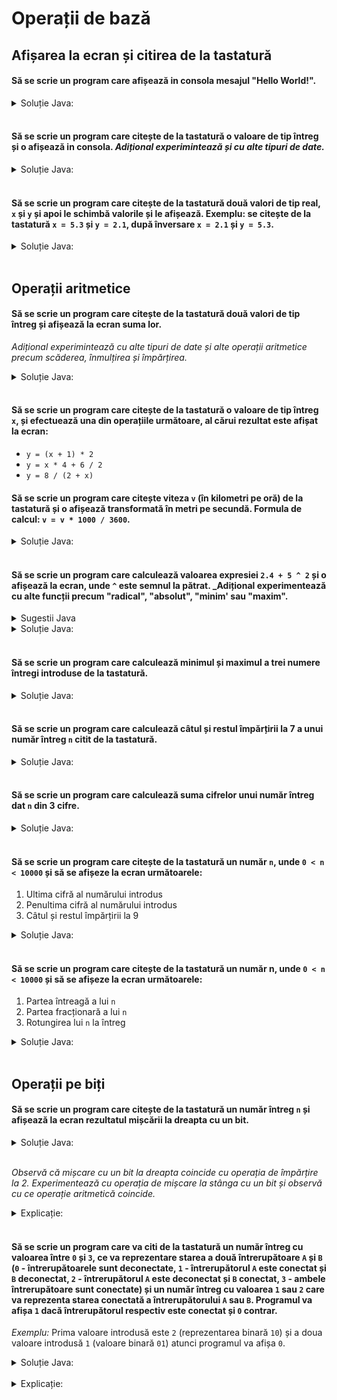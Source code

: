 # Operații de bază

## Afișarea la ecran și citirea de la tastatură

#### Să se scrie un program care afișează in consola mesajul "Hello World!".
<details>
<summary>Soluție Java:</summary>

```java
public class Main {

    public static void main(String[] args) {
        System.out.println("Hello World");
    }

}
```
</details>
<br />

#### Să se scrie un program care citește de la tastatură o valoare de tip întreg și o afișează in consola. _Adițional experimintează și cu alte tipuri de date._

<details>
<summary>Soluție Java:</summary>

```java
import java.util.Scanner;

public class Main {

    public static void main(String[] args) {
        Scanner scanner = new Scanner(System.in);

        System.out.print("Enter value of type integer: ");
        int x = scanner.nextInt();

        System.out.println("The entered value is: " + x);
    }

}
```
</details>
<br />

#### Să se scrie un program care citește de la tastatură două valori de tip real, `x` și `y` și apoi le schimbă valorile și le afișează. Exemplu: se citește de la tastatură `x = 5.3` și `y = 2.1`, după înversare `x = 2.1` și `y = 5.3`.

<details>
<summary>Soluție Java:</summary>

```java
import java.util.Scanner;

public class Main {

    public static void main(String[] args) {
        Scanner scanner = new Scanner(System.in);

        System.out.print("Enter x of type float: ");
        float x = scanner.nextFloat();

        System.out.print("Enter y of type float: ");
        float y = scanner.nextFloat();

        float z = x;
        x = y;
        y = z;

        System.out.println("The swapped values are: x = " + x + " and y = " + y);
    }

}
```
</details>
<br />

<!-- ----------------------------------------------------------------------------------------- -->

## Operații aritmetice

#### Să se scrie un program care citește de la tastatură două valori de tip întreg și afișează la ecran suma lor. 

_Adițional experimintează cu alte tipuri de date și alte operații aritmetice precum scăderea, înmulțirea și împărțirea._

<details>
<summary>Soluție Java:</summary>

```java
import java.util.Scanner;

public class Main {

    public static void main(String[] args) {
        Scanner scanner = new Scanner(System.in);

        System.out.print("Enter x: ");
        int x = scanner.nextInt();

        System.out.print("Enter y: ");
        int y = scanner.nextInt();
        
        int z = x + y;

        System.out.println("The sum is: " + z);
    }

}

```
</details>
<br />

#### Să se scrie un program care citește de la tastatură o valoare de tip întreg `x`, și efectuează una din operațiile următoare, al cărui rezultat este afișat la ecran:

* `y = (x + 1) * 2`
* `y = x * 4 + 6 / 2`
* `y = 8 / (2 + x)`

#### Să se scrie un program care citește viteza `v` (în kilometri pe oră) de la tastatură și o afișează transformată în metri pe secundă. Formula de calcul: `v = v * 1000 / 3600`.

<details>
<summary>Soluție Java:</summary>

```java
import java.util.Scanner;

public class Main {

    public static void main(String[] args) {
        Scanner scanner = new Scanner(System.in);

        System.out.print("Introdu viteza in km/h: ");
        int v = scanner.nextInt();

        v = v * 1000 / 3600;

        System.out.println("Viteza in m/s: " + v);
    }

}
```
</details>
<br />

#### Să se scrie un program care calculează valoarea expresiei `2.4 + 5 ^ 2` și o afișează la ecran, unde `^` este semnul la pătrat. _Adițional experimentează cu alte funcții precum "radical", "absolut", "minim' sau "maxim".

<details>
<summary>Sugestii Java</summary>
    
<p>Biblioteca Java conține o class-ă numită <code>Math</code>, care conține un set de funcții matimatice precum <code>Math.sqrt()</code>, 
<code>Math.abs()</code>, <code>Math.min()</code> sau <code>Math.max()</code>.</p>

<p>Consideră să implementezi cîteva programe care ar folosi diverse funcții din class-a <code>Math</code>.</p>    
    
</details> 

<details>
<summary>Soluție Java:</summary>

```java
public class Main {

    public static void main(String[] args) {
        double x = 2.4 + Math.pow(5, 2);
        System.out.println("Rezultatul expresiei: " + x);
    }

}

```
</details>
<br />

#### Să se scrie un program care calculează minimul și maximul a trei numere întregi introduse de la tastatură.

<details>
<summary>Soluție Java:</summary>

```java
import java.util.Scanner;

public class Main {

    public static void main(String[] args) {
        Scanner scanner = new Scanner(System.in);

        System.out.print("Enter x: ");
        int x = scanner.nextInt();

        System.out.print("Enter y: ");
        int y = scanner.nextInt();

        System.out.print("Enter z: ");
        int z = scanner.nextInt();

        int max = Math.max(Math.max(x, y), z);

        System.out.println("The maximum number is: " + max);
    }

}


```
</details>
<br />

#### Să se scrie un program care calculează câtul și restul împărțirii la 7 a unui număr întreg `n` citit de la tastatură.

<details>
<summary>Soluție Java:</summary>

```java
import java.util.Scanner;

public class Main {

    public static void main(String[] args) {
        Scanner scanner = new Scanner(System.in);

        System.out.print("Enter integer number: ");
        int n = scanner.nextInt();

        int x = n / 7;
        int y = n % 7;

        System.out.println("The extent of the division is: " + x);
        System.out.println("The rest of the division is: " + y);
    }

}

```
</details>
<br />

#### Să se scrie un program care calculează suma cifrelor unui număr întreg dat `n` din 3 cifre.

<details>
<summary>Soluție Java:</summary>

```java
import java.util.Scanner;

public class Main {

    public static void main(String[] args) {
        Scanner scanner = new Scanner(System.in);

        System.out.print("Enter an integer number between 100 and 999: ");
        int n = scanner.nextInt();

        int x = n % 10;
        x = x + n / 10 % 10;
        x = x + n / 100 % 10;

        System.out.println("The sum is: " + x);
    }

}

```
</details>
<br />

#### Să se scrie un program care citește de la tastatură un număr `n`, unde `0 < n < 10000` și să se afișeze la ecran următoarele:
1. Ultima cifră al numărului introdus
2. Penultima cifră al numărului introdus
3. Câtul și restul împărțirii la 9 

<details>
<summary>Soluție Java:</summary>

```java
import java.util.Scanner;

public class Main {

    public static void main(String[] args) {
        Scanner scanner = new Scanner(System.in);

        System.out.print("Enter an integer number between 0 and 10000: ");
        int n = scanner.nextInt();

        System.out.println("The last digit is: " + n % 10);
        System.out.println("The second last digit is: " + n / 10 % 10);
        System.out.println("The remains of devision to 9 is: " + n % 9);
        System.out.println("The devision to 9 is: " + n / 9);
    }
}
```
</details>
<br />

#### Să se scrie un program care citește de la tastatură un număr n, unde `0 < n < 10000` și să se afișeze la ecran următoarele:
1. Partea întreagă a lui `n`
2. Partea fracționară a lui `n`
3. Rotungirea lui `n` la întreg

<details>
<summary>Soluție Java:</summary>

```java
import java.util.Scanner;

public class Main {

    public static void main(String[] args) {
        Scanner scanner = new Scanner(System.in);

        System.out.print("Enter n between 0 and 10000: ");
        float n = scanner.nextFloat();

        System.out.println("The whole number is: " + (int) n);
        System.out.println("The fractional side of number is: " + (n - (int) n));
        System.out.println("The rounded number is: " + Math.round(n));
    }
}
```
</details>
<br />

<!-- ----------------------------------------------------------------------------------------- -->

## Operații pe biți

#### Să se scrie un program care citește de la tastatură un număr întreg `n` și afișează la ecran rezultatul mișcării la dreapta cu un bit.

<details>
<summary>Soluție Java:</summary>

```java
import java.util.Scanner;

public class Main {

    public static void main(String[] args) {
        Scanner scanner = new Scanner(System.in);

        System.out.print("Enter n: ");
        int n = scanner.nextInt();

        int x = n >> 1;

        System.out.println("The shifted number is: " + x);
    }

}

```
</details>
<br />

_Observă că mișcare cu un bit la dreapta coincide cu operația de împărțire la 2. Experimentează cu operația de mișcare la stânga cu un bit și observă cu ce operație aritmetică coincide._

<details>
<summary>Explicație:</summary>

Să luăm ca exemplu cifra `5` al cărei reprezentare binară este `101`. Atunci cănd mișcăm valoare cu un bit la dreapta, rezultatul obținut este `010` care coincide cu cifra `2` (mișcare la stânga cu un bit va fi rezulta în valoare `1010` care corespunde cu valoare `10` în sistemul zecimal).
</details>
<br />

#### Să se scrie un program care va citi de la tastatură un număr întreg cu valoarea între `0` și `3`, ce va reprezentare starea a două întrerupătoare `A` și `B` (`0` - întrerupătoarele sunt deconectate, `1` - întrerupătorul `A` este conectat și `B` deconectat, `2` - întrerupătorul `A` este deconectat și `B` conectat, `3` - ambele întrerupătoare sunt conectate) și un număr întreg cu valoarea `1` sau `2` care va reprezenta starea conectată a întrerupătorului `A` sau `B`. Programul va afișa `1` dacă întrerupătorul respectiv este conectat și `0` contrar.

_Exemplu:_ Prima valoare introdusă este `2` (reprezentarea binară `10`) și a doua valoare introdusă `1` (valoare binară `01`) atunci programul va afișa `0`.

<details>
<summary>Soluție Java:</summary>

```java
import java.util.Scanner;

public class Main {

    public static void main(String[] args) {
        Scanner scanner = new Scanner(System.in);

        System.out.print("Enter switch state (0 - 3): ");
        int x = scanner.nextInt();

        System.out.print("Enter query state 1 or 2: ");
        int y = scanner.nextInt();

        System.out.println("The state: " + (x & y));
    }

}

```
</details>
<br />

<details>
<summary>Explicație:</summary>

Ficare bit al primei cifre introduse reprezintă starea întrerupătorului `A` sau `B`, spre exemplu bitul de pe poziția `0` ar reprezinta starea întrerupătorului `A` și bitul de pe poziția `1` ar reprezenta starea întrerupătorului `B` (spre exemplu cifra `2`, reprezentarea binară `10`, are reprezenta starea întrerupătorul `A` deconectat și `B` conectat). 

Atunci cînd se execută și binar ficare bit de pe poziții corespunzătoare se verifică astfel că:

* `1 & 1 = 1` (operație sau: `1 | 1 = 1`)
* `0 & 1 = 0` (operație sau: `0 | 1 = 1`)
* `1 & 0 = 0` (operație sau: `1 | 0 = 1`)
* `0 & 0 = 0` (operație sau: `0 | 0 = 0`)

Astfel cînd `10 & 01 = 00` (zecimal `0`), iar `10 & 10 = 10` (zecimal `1`).

Această tehnică este bine cunoscută în programare cînd se vrea păstrarea unei stări binare a mai multor elemente. 

</details>
